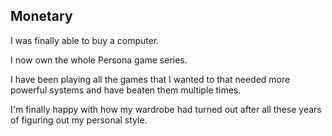 ## Monetary
<p>I was finally able to buy a computer.</p>
<p>I now own the whole Persona game series.</p>
<p>I have been playing all the games that I wanted to that needed more powerful systems and have beaten them multiple times.</p>
<p>I'm finally happy with how my wardrobe had turned out after all these years of figuring out my personal style.</p>